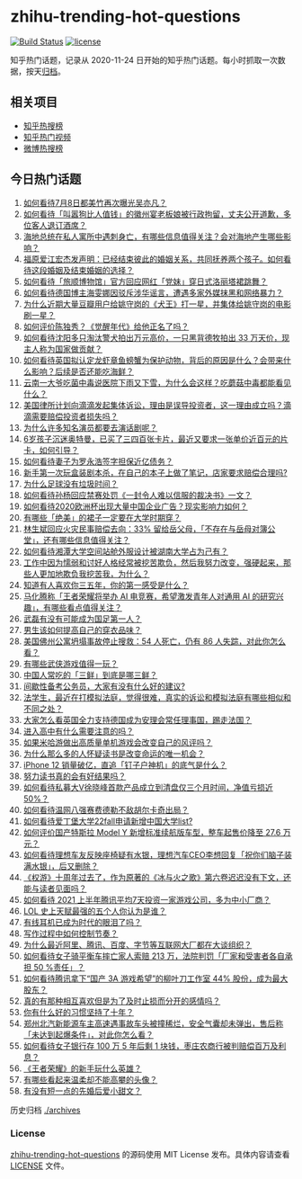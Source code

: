 # zhihu-trending-hot-questions

[![Build Status](https://github.com/justjavac/zhihu-trending-hot-questions/workflows/ci/badge.svg?branch=master)](https://github.com/justjavac/zhihu-trending-hot-questions/actions)
[![license](https://img.shields.io/github/license/justjavac/zhihu-trending-hot-questions)](https://github.com/justjavac/zhihu-trending-hot-questions/blob/master/LICENSE)

知乎热门话题，记录从 2020-11-24 日开始的知乎热门话题。每小时抓取一次数据，按天[归档](./archives)。

## 相关项目

- [知乎热搜榜](https://github.com/justjavac/zhihu-trending-top-search)
- [知乎热门视频](https://github.com/justjavac/zhihu-trending-hot-video)
- [微博热搜榜](https://github.com/justjavac/weibo-trending-hot-search)

## 今日热门话题

<!-- BEGIN -->
<!-- 最后更新时间 Fri Jul 09 2021 04:01:51 GMT+0800 (China Standard Time) -->

1. [如何看待7月8日都美竹再次曝光吴亦凡？](https://www.zhihu.com/question/470964638)
2. [如何看待「叫嚣狗比人值钱」的徽州宴老板娘被行政拘留，丈夫公开道歉，多位客人退订酒席？](https://www.zhihu.com/question/470671135)
3. [海地总统在私人寓所中遇刺身亡，有哪些信息值得关注？会对海地产生哪些影响？](https://www.zhihu.com/question/470711943)
4. [福原爱江宏杰发声明：已经结束彼此的婚姻关系，共同抚养两个孩子。如何看待这段婚姻及结束婚姻的选择？](https://www.zhihu.com/question/470949555)
5. [如何看待「旅顺博物馆」官方回应网红「党妹」穿日式洛丽塔裙跳舞？](https://www.zhihu.com/question/470365349)
6. [如何看待德国博主海雯娜因驳斥涉华谣言，遭遇多家外媒抹黑和网络暴力？](https://www.zhihu.com/question/470651162)
7. [为什么近期大量豆瓣用户给姚守岗的《犬王》打一星，并集体给姚守岗的电影刷一星？](https://www.zhihu.com/question/470166955)
8. [如何评价陈独秀？《觉醒年代》给他正名了吗？](https://www.zhihu.com/question/464396867)
9. [如何看待沈阳多只淘汰警犬拍出万元高价，一只黑背德牧拍出 33
   万天价，现主人称为国家做贡献？](https://www.zhihu.com/question/470744876)
10. [如何看待英国拟认定龙虾章鱼螃蟹为保护动物，背后的原因是什么？会带来什么影响？后续是否还能吃海鲜？](https://www.zhihu.com/question/470831254)
11. [云南一大爷吃菌中毒说医院下雨又下雪，为什么会这样？吃蘑菇中毒都能看见什么？](https://www.zhihu.com/question/468729753)
12. [美国律所计划向滴滴发起集体诉讼，理由是误导投资者，这一理由成立吗？滴滴需要赔偿投资者损失吗？](https://www.zhihu.com/question/470474222)
13. [为什么许多知名演员都要去演话剧呢？](https://www.zhihu.com/question/306573807)
14. [6岁孩子沉迷奥特曼，已买了三四百张卡片，最近又要求一张单价近百元的片卡，如何引导？](https://www.zhihu.com/question/470324621)
15. [如何看待妻子为罗永浩签字担保近亿债务？](https://www.zhihu.com/question/470416301)
16. [新手第一次玩盒装剧本杀，在自己的本子上做了笔记，店家要求赔偿合理吗?](https://www.zhihu.com/question/470003546)
17. [为什么足球没有垃圾时间？](https://www.zhihu.com/question/469925636)
18. [如何看待孙杨回应禁赛处罚《一封令人难以信服的裁决书》一文？](https://www.zhihu.com/question/470784413)
19. [如何看待2020欧洲杯出现大量中国企业广告？现实影响力如何？](https://www.zhihu.com/question/470706106)
20. [有哪些「绝美」的裙子一定要在大学时期穿？](https://www.zhihu.com/question/467045821)
21. [林生斌回应火灾民事赔偿去向：33%
    留给岳父母，「不存在与岳母对簿公堂」，还有哪些信息值得关注？](https://www.zhihu.com/question/470947046)
22. [如何看待湘潭大学空间站舱外服设计被湖南大学占为己有？](https://www.zhihu.com/question/470753814)
23. [工作中因为懦弱和讨好人格经常被挖苦欺负，然后我努力改变，强硬起来，那些人更加地欺负我挖苦我，为什么？](https://www.zhihu.com/question/465601275)
24. [知道有人喜欢你三五年，你的第一感受是什么？](https://www.zhihu.com/question/470307831)
25. [马化腾称「王者荣耀将举办 AI 电竞赛，希望激发青年人对通用 AI
    的研究兴趣」，有哪些看点值得关注？](https://www.zhihu.com/question/470876217)
26. [武磊有没有可能成为国足第一人？](https://www.zhihu.com/question/468428816)
27. [男生该如何提高自己的穿衣品味？](https://www.zhihu.com/question/316772639)
28. [美国佛州公寓坍塌事故停止搜救：54 人死亡，仍有 86
    人失踪，对此你怎么看？](https://www.zhihu.com/question/470820913)
29. [有哪些武侠游戏值得一玩？](https://www.zhihu.com/question/33335885)
30. [中国人常吃的「三鲜」到底是哪三鲜？](https://www.zhihu.com/question/22874325)
31. [间歇性备考公务员，大家有没有什么好的建议?](https://www.zhihu.com/question/469998559)
32. [法学生，最近在打模拟法庭，觉得很难，真实的诉讼和模拟法庭有哪些相似和不同之处？](https://www.zhihu.com/question/460885189)
33. [大家怎么看英国全力支持德国成为安理会常任理事国，踢走法国？](https://www.zhihu.com/question/469971208)
34. [进入高中有什么需要注意的吗？](https://www.zhihu.com/question/470215566)
35. [如果米哈游做出高质量单机游戏会改变自己的风评吗？](https://www.zhihu.com/question/470139464)
36. [为什么那么多的人怀疑读书是改变命运的唯一机会？](https://www.zhihu.com/question/464248567)
37. [iPhone 12 销量破亿，直追「钉子户神机」的底气是什么？](https://www.zhihu.com/question/469976462)
38. [努力读书真的会有好结果吗？](https://www.zhihu.com/question/464438743)
39. [如何看待私募大V徐晓峰首款产品成立到清盘仅三个月时间，净值亏损近
    50%？](https://www.zhihu.com/question/470665476)
40. [如何看待温网八强赛费德勒不敌胡尔卡奇出局？](https://www.zhihu.com/question/470785647)
41. [如何看待爱丁堡大学22fall申请新增中国大学list?](https://www.zhihu.com/question/470776808)
42. [如何评价国产特斯拉 Model Y 新增标准续航版车型，整车起售价降至 27.6
    万元？](https://www.zhihu.com/question/470843237)
43. [如何看待理想车友反映座椅疑有水银，理想汽车CEO李想回复「祝你们脑子装满水银」，后又删除？](https://www.zhihu.com/question/470245809)
44. [《权游》十周年过去了，作为原著的《冰与火之歌》第六卷迟迟没有下文，还能与读者见面吗？](https://www.zhihu.com/question/460647766)
45. [如何看待 2021
    上半年腾讯平均7天投资一家游戏公司，多为中小厂商？](https://www.zhihu.com/question/470225729)
46. [LOL 史上天赋最强的五个人你认为是谁？](https://www.zhihu.com/question/468616877)
47. [有线耳机已成为时代的眼泪了吗？](https://www.zhihu.com/question/469440223)
48. [写作过程中如何控制节奏？](https://www.zhihu.com/question/22576459)
49. [为什么最近阿里、腾讯、百度、字节等互联网大厂都在大谈组织？](https://www.zhihu.com/question/470739484)
50. [如何看待女子骑平衡车摔亡家人索赔 213 万，法院判罚「厂家和受害者各自承担 50
    %责任」？](https://www.zhihu.com/question/470594828)
51. [如何看待腾讯拿下“国产 3A 游戏希望”的柳叶刀工作室 44%
    股份，成为最大股东？](https://www.zhihu.com/question/470251383)
52. [真的有那种相互喜欢但是为了及时止损而分开的感情吗？](https://www.zhihu.com/question/423434356)
53. [你有什么好的习惯坚持了十年？](https://www.zhihu.com/question/453783511)
54. [郑州北汽新能源车主高速遇事故车头被撞稀烂，安全气囊却未弹出，售后称「未达到起爆条件」，对此你怎么看？](https://www.zhihu.com/question/470624036)
55. [如何看待女子银行存 100 万 5 年后剩 1
    块钱，枣庄农商行被判赔偿百万及利息？](https://www.zhihu.com/question/470516692)
56. [《王者荣耀》的新手玩什么英雄？](https://www.zhihu.com/question/465554551)
57. [有哪些看起来温柔却不能高攀的头像？](https://www.zhihu.com/question/437369852)
58. [有没有短一点的先婚后爱小甜文？](https://www.zhihu.com/question/425137776)

<!-- END -->

历史归档 [./archives](./archives)

### License

[zhihu-trending-hot-questions](https://github.com/justjavac/zhihu-trending-hot-questions)
的源码使用 MIT License 发布。具体内容请查看 [LICENSE](./LICENSE) 文件。
